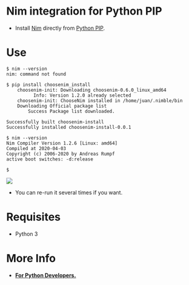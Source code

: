 # Nim integration for Python PIP

- Install [Nim](http://nim-lang.org) directly from [Python PIP](https://pypi.org/project/choosenim-install).

# Use

```console
$ nim --version
nim: command not found

$ pip install choosenim_install
    choosenim-init: Downloading choosenim-0.6.0_linux_amd64
          Info: Version 1.2.0 already selected
    choosenim-init: ChooseNim installed in /home/juan/.nimble/bin
    Downloading Official package list
        Success Package list downloaded.

Successfully built choosenim-install
Successfully installed choosenim-install-0.0.1

$ nim --version
Nim Compiler Version 1.2.6 [Linux: amd64]
Compiled at 2020-04-03
Copyright (c) 2006-2020 by Andreas Rumpf
active boot switches: -d:release

$
```


![](https://raw.githubusercontent.com/juancarlospaco/choosenim_install/master/choosenim_install_windows.png)


- You can re-run it several times if you want.


# Requisites

- Python 3


# More Info

- [**For Python Developers.**](https://github.com/nim-lang/Nim/wiki/Nim-for-Python-Programmers#table-of-contents)
